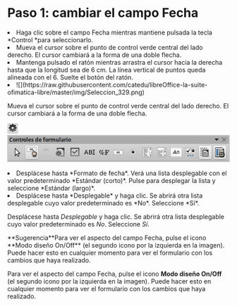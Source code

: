 
# Paso 1: cambiar el campo Fecha

<li value="1">
Haga clic sobre el campo Fecha mientras mantiene pulsada la tecla *Control *para seleccionarlo.
</li>
<li>
Mueva el cursor sobre el punto de control verde central del lado derecho. El cursor cambiará a la forma de una doble flecha.
</li>
<li>
Mantenga pulsado el ratón mientras arrastra el cursor hacia la derecha hasta que la longitud sea de 6 cm. La línea vertical de puntos queda alineada con el 6. Suelte el botón del ratón.
</li>
<li>
![](https://raw.githubusercontent.com/catedu/libreOffice-la-suite-ofimatica-libre/master/img/Seleccion_329.png)</li>

Mueva el cursor sobre el punto de control verde central del lado derecho. El cursor cambiará a la forma de una doble flecha.

![](https://raw.githubusercontent.com/catedu/libreOffice-la-suite-ofimatica-libre/master/img/Seleccion_329.png)
![](https://raw.githubusercontent.com/catedu/libreOffice-la-suite-ofimatica-libre/master/img/Controles_de_formulario_328.png)
<li>
Desplácese hasta *Formato de fecha*. Verá una lista desplegable con el valor predeterminado *Estándar (corto)*. Pulse para desplegar la lista y seleccione *Estándar (largo)*.
</li>
<li>
Desplácese hasta *Desplegable* y haga clic. Se abrirá otra lista desplegable cuyo valor predeterminado es *No*. Seleccione *Sí*.
</li>

Desplácese hasta *Desplegable* y haga clic. Se abrirá otra lista desplegable cuyo valor predeterminado es *No*. Seleccione *Sí*.
<td width="15%" bgcolor="#83caff">**Sugerencia**</td><td width="85%" valign="top">Para ver el aspecto del campo Fecha, pulse el icono **Modo diseño On/Off** (el segundo icono por la izquierda en la imagen). Puede hacer esto en cualquier momento para ver el formulario con los cambios que haya realizado.</td>

Para ver el aspecto del campo Fecha, pulse el icono **Modo diseño On/Off** (el segundo icono por la izquierda en la imagen). Puede hacer esto en cualquier momento para ver el formulario con los cambios que haya realizado.

